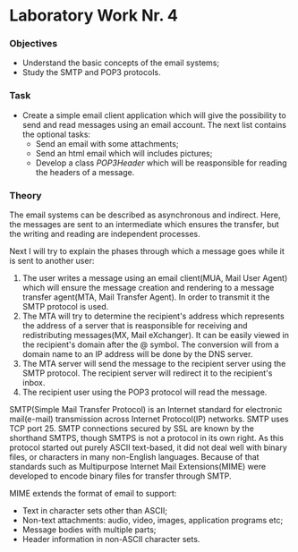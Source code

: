 # Laboratory Work Nr. 4

### Objectives 
 - Understand the basic concepts of the email systems;
 - Study the SMTP and POP3 protocols.
 
### Task
 * Create a simple email client application which will give the possibility to send and read messages using an email account. The next list
 contains the optional tasks:
   - Send an email with some attachments;
   - Send an html email which will includes pictures;
   - Develop a class _POP3Header_ which will be reasponsible for reading the headers of a message.

### Theory
The email systems can be described as asynchronous and indirect. Here, the messages are sent to an intermediate which ensures the transfer,
but the writing and reading are independent processes.

Next I will try to explain the phases through which a message goes while it is sent to another user:
 1. The user writes a message using an email client(MUA, Mail User Agent) which will ensure the message creation and rendering to a
 message transfer agent(MTA, Mail Transfer Agent). In order to transmit it the SMTP protocol is used.
 2. The MTA will try to determine the recipient's address which represents the address of a server that is reasponsible for receiving and
 redistributing messages(MX, Mail eXchanger). It can be easily viewed in the recipient's domain after the @ symbol. The conversion will
 from a domain name to an IP address will be done by the DNS server.
 3. The MTA server will send the message to the recipient server using the SMTP protocol. The recipient server will redirect it to the
 recipient's inbox.
 4. The recipient user using the POP3 protocol will read the message.
 
SMTP(Simple Mail Transfer Protocol) is an Internet standard for electronic mail(e-mail) transmission across Internet Protocol(IP) networks.
SMTP uses TCP port 25. SMTP connections secured by SSL are known by the shorthand SMTPS, though SMTPS is not a protocol in its own right.
As this protocol started out purely ASCII text-based, it did not deal well with binary files, or characters in many non-English languages.
Because of that standards such as Multipurpose Internet Mail Extensions(MIME) were developed to encode binary files for transfer through
SMTP.

MIME extends the format of email to support:
  - Text in character sets other than ASCII;
  - Non-text attachments: audio, video, images, application programs etc;
  - Message bodies with multiple parts;
  - Header information in non-ASCII character sets.
  
 
